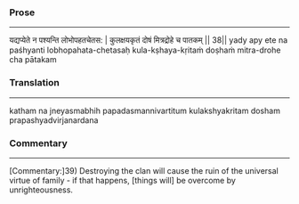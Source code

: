 ### Prose 
 --- 
यद्यप्येते न पश्यन्ति लोभोपहतचेतस: |
कुलक्षयकृतं दोषं मित्रद्रोहे च पातकम् || 38||
yady apy ete na paśhyanti lobhopahata-chetasaḥ
kula-kṣhaya-kṛitaṁ doṣhaṁ mitra-drohe cha pātakam

### Translation 
 --- 
katham na jneyasmabhih papadasmannivartitum kulakshyakritam dosham prapashyadvirjanardana

### Commentary 
 --- 
[Commentary:]39) Destroying the clan will cause the ruin of the universal virtue of family - if that happens, [things will] be overcome by unrighteousness.